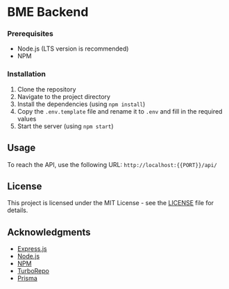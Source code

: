 # BME Backend

### Prerequisites

- Node.js (LTS version is recommended)
- NPM

### Installation

1. Clone the repository
2. Navigate to the project directory
3. Install the dependencies (using `npm install`)
4. Copy the `.env.template` file and rename it to `.env` and fill in the required values
5. Start the server (using `npm start`)

## Usage
To reach the API, use the following URL: `http://localhost:{{PORT}}/api/`

## License
This project is licensed under the MIT License - see the [LICENSE](https://opensource.org/license/mit) file for details.

## Acknowledgments
- [Express.js](https://expressjs.com/)
- [Node.js](https://nodejs.org/en/)
- [NPM](https://www.npmjs.com/)
- [TurboRepo](https://turbo.build/)
- [Prisma](https://www.prisma.io/)

